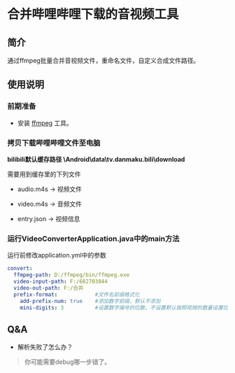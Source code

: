 # 合并哔哩哔哩下载的音视频工具

## 简介
通过ffmpeg批量合并音视频文件，重命名文件，自定义合成文件路径。

## 使用说明
### 前期准备

- 安装 [ffmpeg](https://ffmpeg.org/) 工具。
### 拷贝下载哔哩哔哩文件至电脑

**bilibili默认缓存路径 \Android\data\tv.danmaku.bili\download**

需要用到缓存里的下列文件

- audio.m4s -> 视频文件

- video.m4s -> 音频文件

- entry.json -> 视频信息

### 运行VideoConverterApplication.java中的main方法

运行前修改application.yml中的参数
```yml
convert:
  ffmpeg-path: D:/ffmpeg/bin/ffmpeg.exe
  video-input-path: F:/682703844
  video-out-path: F:/合并
  prefix-format:            #文件名前缀格式化
    add-prefix-num: true    #添加数字前缀，默认不添加
    mini-digits: 3          #设置数字编号的位数，不设置默认按照视频的数量设置位数
```

## Q&A

- 解析失败了怎么办？

> 你可能需要debug哪一步错了。